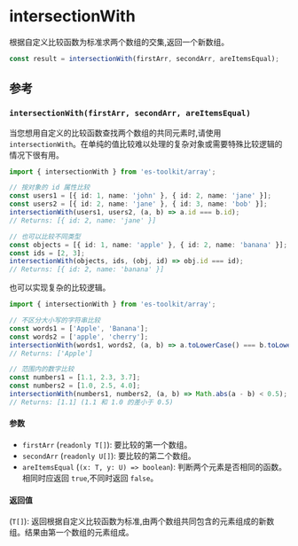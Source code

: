 # intersectionWith

根据自定义比较函数为标准求两个数组的交集,返回一个新数组。

```typescript
const result = intersectionWith(firstArr, secondArr, areItemsEqual);
```

## 参考

### `intersectionWith(firstArr, secondArr, areItemsEqual)`

当您想用自定义的比较函数查找两个数组的共同元素时,请使用 `intersectionWith`。在单纯的值比较难以处理的复杂对象或需要特殊比较逻辑的情况下很有用。

```typescript
import { intersectionWith } from 'es-toolkit/array';

// 按对象的 id 属性比较
const users1 = [{ id: 1, name: 'john' }, { id: 2, name: 'jane' }];
const users2 = [{ id: 2, name: 'jane' }, { id: 3, name: 'bob' }];
intersectionWith(users1, users2, (a, b) => a.id === b.id);
// Returns: [{ id: 2, name: 'jane' }]

// 也可以比较不同类型
const objects = [{ id: 1, name: 'apple' }, { id: 2, name: 'banana' }];
const ids = [2, 3];
intersectionWith(objects, ids, (obj, id) => obj.id === id);
// Returns: [{ id: 2, name: 'banana' }]
```

也可以实现复杂的比较逻辑。

```typescript
import { intersectionWith } from 'es-toolkit/array';

// 不区分大小写的字符串比较
const words1 = ['Apple', 'Banana'];
const words2 = ['apple', 'cherry'];
intersectionWith(words1, words2, (a, b) => a.toLowerCase() === b.toLowerCase());
// Returns: ['Apple']

// 范围内的数字比较
const numbers1 = [1.1, 2.3, 3.7];
const numbers2 = [1.0, 2.5, 4.0];
intersectionWith(numbers1, numbers2, (a, b) => Math.abs(a - b) < 0.5);
// Returns: [1.1] (1.1 和 1.0 的差小于 0.5)
```

#### 参数

- `firstArr` (`readonly T[]`): 要比较的第一个数组。
- `secondArr` (`readonly U[]`): 要比较的第二个数组。
- `areItemsEqual` (`(x: T, y: U) => boolean`): 判断两个元素是否相同的函数。相同时应返回 `true`,不同时返回 `false`。

#### 返回值

(`T[]`): 返回根据自定义比较函数为标准,由两个数组共同包含的元素组成的新数组。结果由第一个数组的元素组成。
